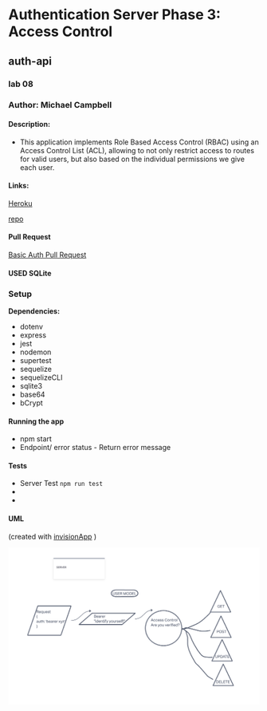 # Authentication Server Phase 3: Access Control

## auth-api
### lab 08

### Author: Michael Campbell

#### Description: 
- This application implements Role Based Access Control (RBAC) using an Access Control List (ACL), allowing to not only restrict access to routes for valid users, but also based on the individual permissions we give each user. 

#### Links:
[Heroku](https://mc-auth-api-server.herokuapp.com/)

[repo](https://github.com/MichaelCampbell-on3001/auth-api)

#### Pull Request
[Basic Auth Pull Request](https://github.com/MichaelCampbell-on3001/auth-api/pull/1)

#### USED SQLite

### Setup
**Dependencies:**
- dotenv
- express
- jest
- nodemon
- supertest
- sequelize
- sequelizeCLI
- sqlite3
- base64
- bCrypt


#### Running the app
- npm start
- Endpoint/ error status
      - Return error message

#### Tests
- Server Test `npm run test`
- 
- 

#### UML
(created with [invisionApp](https://invisionapp.com/) )




![UML](labclass8uml.PNG)
